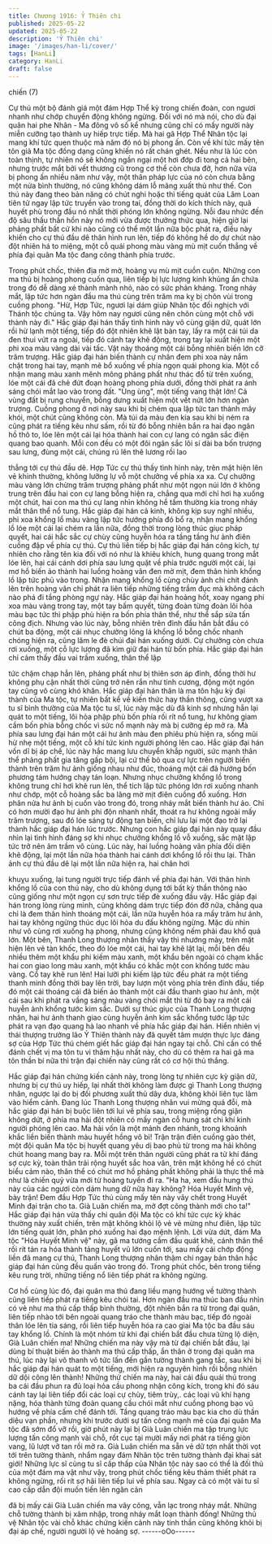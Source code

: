 ```yaml
---
title: Chương 1916: Ỷ Thiên chi
published: 2025-05-22
updated: 2025-05-22
description: 'Ỷ Thiên chi'
image: '/images/han-li/cover/'
tags: [HanLi]
category: HanLi
draft: false
---
```


chiến (7)

Cự thú một bộ đánh giá một đám Hợp Thể kỳ trong chiến đoàn,
con ngươi nhanh như chớp chuyển động không ngừng.
Đối với nó mà nói, cho dù đại quân hai phe Nhân - Ma đông vô số
kể nhưng cũng chỉ có mấy người này miễn cưỡng tạo thành uy
hiếp trực tiếp.
Mà hai gã Hợp Thể Nhân tộc lại mang khí tức quen thuộc mà
năm đó nó bị phong ấn.
Còn về khí tức mấy tên tôn giả Ma tộc đồng dạng cũng khiến nó
rất chán ghét.
Nếu như là lúc còn toàn thịnh, tự nhiên nó sẽ không ngần ngại
một hơi đớp đi tong cả hai bên, nhưng trước mắt bởi vết thương
cũ trong cơ thể còn chưa đỡ, hơn nữa vừa bị phong ấn nhiều
năm như vậy, một thân pháp lực của nó còn chưa bằng một nửa
bình thường, nó cũng không dám lỗ mãng xuất thủ như thế.
Con thú này đang theo bản năng có chút nghi hoặc thì tiếng quát
của Lâm Loan tiên tử ngay lập tức truyền vào trong tai, đồng thời
do kích thích này, quả huyết phù trong đầu nó nhất thời phóng lớn
không ngừng.
Nỗi đau nhức đến độ sâu thấu thần hồn này nó mới vừa được
thưởng thức qua, hiện giờ lại phảng phất bất cứ khi nào cũng có
thể một lần nữa bộc phát ra, điều này khiến cho cự thú đầu dê
thân hình run lên, tiếp đó không hề do dự chút nào đột nhiên há to
miệng, một cỗ quái phong màu vàng mù mịt cuốn thẳng về phía
đại quân Ma tộc đang công thành phía trước.

Trong phút chốc, thiên địa mờ mờ, hoàng vụ mù mịt cuồn cuộn.
Những con ma thú bị hoàng phong cuốn qua, liên tiếp bị lực
lượng kinh khủng ẩn chứa trong đó dễ dàng xé thành mảnh nhỏ,
nào có sức phản kháng.
Trong nháy mắt, lập tức hơn ngàn đầu ma thú cùng trên trăm ma
kỵ bị chôn vùi trong cuồng phong.
"Hừ, Hợp Tức, ngươi lại dám giúp Nhân tộc đối nghịch với Thánh
tộc chúng ta. Vậy hôm nay ngươi cũng nên chôn cùng một chỗ
với thành này đi."
Hắc giáp đại hán thấy tình hình này vô cùng giận dữ, quát lớn rồi
hừ lạnh một tiếng, tiếp đó đột nhiên khẽ lật bàn tay, lấy ra một cái
túi da đen thui vứt ra ngoài, tiếp đó cánh tay khẽ động, trong tay
lại xuất hiện một phi xoa màu vàng dài vài tấc.
Vật này thoáng một cái bỗng nhiên biến lớn cỡ trăm trượng.
Hắc giáp đại hán biến thành cự nhân đem phi xoa này nắm chặt
trong hai tay, mạnh mẽ bổ xuống về phía ngọn quái phong kia.
Một cổ nhận mang màu xanh mênh mông phảng phất như thác
đổ từ trên xuống, lóe một cái đã chẻ đứt đoạn hoàng phong phía
dưới, đồng thời phát ra ánh sáng chói mắt lao vào trong đất.
"Ùng ùng", một tiếng vang thật lớn!
Cả vùng đất bị rung chuyển, bỗng dưng xuất hiện một vết nứt lớn
hơn ngàn trượng.
Cuồng phong ở nơi này sau khi bị chém qua lập tức tan thành
mây khói, một chút cũng không còn.
Mà túi da màu đen kia sau khi bị ném ra cũng phát ra tiếng kêu
như sấm, rồi từ đó bỗng nhiên bắn ra hai đạo ngân hồ thô to, lóe
lên một cái lại hóa thành hai con cự lang có ngân sắc điện quang
bao quanh. Mỗi con đều có một đôi ngân sắc lôi sí dài ba bốn
trượng sau lưng, đùng một cái, chúng rú lên thê lương rồi lao

thẳng tới cự thú đầu dê.
Hợp Tức cự thú thấy tình hình này, trên mặt hiện lên vẻ khinh
thường, không lưỡng lự vỗ một chưởng về phía xa xa.
Cự chưởng màu vàng lớn chừng trăm trượng phảng phất như
một ngọn núi lớn ở không trung trên đầu hai con cự lang bỗng
hiện ra, chẳng qua mới chỉ hơi hạ xuống một chút, hai con ma thú
cự lang nhìn không hề tầm thường kia trong nháy mắt thân thể nổ
tung.
Hắc giáp đại hán cả kinh, không kịp suy nghĩ nhiều, phi xoa khổng
lồ màu vàng lập tức hướng phía đó bổ ra, nhận mang khổng lồ
lóe một cái lại chém ra lần nữa, đồng thời trong lòng thúc giục
pháp quyết, hai cái hắc sắc cự chùy cũng huyễn hóa ra tầng tầng
hư ảnh điên cuồng đập về phía cự thú.
Cự thú liên tiếp bị hắc giáp đại hán công kích, tự nhiên cho rằng
tên kia đối với nó như là khiêu khích, hung quang trong mắt lóe
lên, hai cái cánh dơi phía sau lưng quặt về phía trước người một
cái, lại mơ hồ biến ảo thành hai luồng hoàng vân đen mờ mịt,
đem thân hình khổng lồ lập tức phủ vào trong.
Nhận mang khổng lồ cùng chùy ảnh chi chít đánh lên trên hoàng
vân chỉ phát ra liên tiếp những tiếng trầm đục mà không cách nào
phá đi tầng phòng ngự này.
Hắc giáp đại hán hoảng hốt, xoay ngang phi xoa màu vàng trong
tay, một tay bấm quyết, từng đoàn từng đoàn lôi hỏa màu bạc tức
thì phập phù hiện ra bốn phía thân thể, như thể sắp sửa tấn công
địch.
Nhưng vào lúc này, bỗng nhiên trên đỉnh đầu hắn bắt đầu có chút
ba động, một cái nhục chưởng lông lá khổng lồ bỗng chốc nhanh
chóng hiện ra, cũng lăm le đè chúi đại hán xuống dưới.
Cự chưởng còn chưa rơi xuống, một cỗ lực lượng đã kìm giữ đại
hán từ bốn phía.
Hắc giáp đại hán chỉ cảm thấy đầu vai trầm xuống, thân thể lập

tức chậm chạp hẳn lên, phảng phất như bị thiên sơn áp đỉnh,
đồng thời hư không phụ cận nhất thời cũng trở nên rắn như tinh
cương, động một ngón tay cũng vô cùng khó khăn.
Hắc giáp đại hán thân là ma tôn hậu kỳ đại thành của Ma tộc, tự
nhiên bất kể về kiến thức hay thần thông, cũng vượt xa tu sĩ bình
thường của Ma tộc tu sĩ, lúc này mặc dù đã kinh sợ nhưng hắn lại
quát to một tiếng, lôi hỏa phập phù bốn phía rối rít nổ tung, hư
không giam cầm bốn phía bỗng chốc vì sức nổ mạnh này mà bị
cưỡng ép mở ra.
Mà phía sau lưng đại hán một cái hư ảnh màu đen phiêu phù hiện
ra, sống mũi hừ nhẹ một tiếng, một cỗ khí tức kinh người phóng
lên cao.
Hắc giáp đại hán vốn dĩ bị áp chế, lúc này hắc mang lưu chuyển
khắp người, sức mạnh thân thể phảng phất gia tăng gấp bội, lại
cứ thế bỏ qua cự lực trên người biến thành trên trăm hư ảnh
giống nhau như đúc, thoáng một cái đã hướng bốn phương tám
hướng chạy tán loạn.
Nhưng nhục chưởng khổng lồ trong không trung chỉ hơi khẽ run
lên, thể tích lập tức phóng lớn rơi xuống nhanh như chớp, một cỗ
hoàng sắc ba lãng mờ mịt điên cuồng đổ xuống.
Hơn phân nửa hư ảnh bị cuốn vào trong đó, trong nháy mắt biến
thành hư ảo.
Chỉ có hơn mười đạo hư ảnh phi độn nhanh nhất, thoát ra hư
không ngoài mấy trăm trượng, sau đó lóe sáng tự động tan biến,
chỉ lưu lại một đạo trở lại thành hắc giáp đại hán lúc trước.
Nhưng con hắc giáp đại hán này quay đầu nhìn lại tình hình đáng
sợ khi nhục chưởng khổng lồ vỗ xuống, sắc mặt lập tức trở nên
âm trầm vô cùng.
Lúc này, hai luồng hoàng vân phía đối diện khẽ động, lại một lần
nữa hóa thành hai cánh dơi khổng lồ rồi thu lại.
Thân ảnh cự thú đầu dê lại một lần nữa hiện ra, hai chân hơi

khuỵu xuống, lại tung người trực tiếp đánh về phía đại hán.
Với thân hình khổng lồ của con thú này, cho dù không dụng tới
bất kỳ thần thông nào cũng giống như một ngọn cự sơn trực tiếp
đè xuống đầu vậy.
Hắc giáp đại hán trong lòng rùng mình, cũng không dám trực tiếp
đón đỡ nữa, chẳng qua chỉ là đem thân hình thoáng một cái, lần
nữa huyễn hóa ra mấy trăm hư ảnh, hai tay không ngừng thúc
dục lôi hỏa du đấu không ngừng.
Mặc dù nhìn như vô cùng rơi xuống hạ phong, nhưng cũng không
nếm phải đau khổ quá lớn.
Một bên, Thanh Long thượng nhân thấy vậy thì nhướng mày, trên
mặt hiện lên vẻ tàn khốc, theo đó lóe một cái, hai tay khẽ lật lại,
mỗi bên đều nhiều thêm một khẩu phi kiếm màu xanh, một khẩu
bên ngoài có chạm khắc hai con giao long màu xanh, một khẩu có
khắc một con khổng tước màu vàng.
Cổ tay khẽ run lên!
Hai lưỡi phi kiếm lập tức đều phát ra một tiếng thanh minh đồng
thời bay lên trời, bay lượn một vòng phía trên đỉnh đầu, tiếp đó
một cái thoáng cái đã biến ảo thành một cái đầu thanh giao hư
ảnh, một cái sau khi phát ra vầng sáng màu vàng chói mắt thì từ
đó bay ra một cái huyễn ảnh khổng tước kim sắc.
Dưới sự thúc giục của Thanh Long thượng nhân, hai hư ảnh
thanh giao cùng huyễn ảnh kim sắc khổng tước lập tức phát ra
vạn đạo quang hà lao nhanh về phía hắc giáp đại hán.
Hiển nhiên vị thái thượng trưởng lão Ỷ Thiên thành này đã quyết
tâm mượn thực lực đáng sợ của Hợp Tức thú chém giết hắc giáp
đại hán ngay tại chỗ.
Chỉ cần có thể đánh chết vị ma tôn tu vi thâm hậu nhất này, cho
dù có thêm ra hai gã ma tôn thần bí nữa thì trận đại chiến này
cũng rất có cơ hội thủ thắng.

Hắc giáp đại hán chứng kiến cảnh này, trong lòng tự nhiên cực kỳ
giận dữ, nhưng bị cự thú uy hiếp, lại nhất thời không làm được gì
Thanh Long thượng nhân, ngược lại do bị đối phương xuất thủ
dây dưa, không khỏi liên tục lâm vào hiểm cảnh.
Đang lúc Thanh Long thượng nhân vui mừng quá đỗi, mà hắc
giáp đại hán bị buộc liên tới lui về phía sau, trong miệng rống giận
không dứt, ở phía ma hải đột nhiên có mấy ngàn cỗ hung sát chi
khí kinh người phóng lên cao.
Ma hải vốn là một mảnh đen nhánh, trong khoảnh khắc liền biến
thành màu huyết hồng vô bì!
Trận trận điên cuồng gào thét, một đội quân Ma tộc bị huyết
quang yêu dị bao phủ từ trong ma hải không chút hoang mang
bay ra. Mỗi một trên thân người cũng phát ra tử khí đáng sợ cực
kỳ, toàn thân trải rộng huyết sắc hoa văn, trên mặt không hề có
chút biểu cảm nào, thân thể có chút mơ hồ phảng phất không
phải là thực thể mà như là chiến quỷ vừa mới từ hoàng tuyền đi
ra.
"Ha ha, xem đầu hung thú này của các ngươi còn dám hung dữ
nữa hay không? Hóa Huyết Minh vệ, bày trận! Đem đầu Hợp Tức
thú cùng mấy tên này vây chết trong Huyết Minh đại trận cho ta.
Già Luân chiến ma, mở đợt công thành mới cho ta!"
Hắc giáp đại hán vừa thấy chi quân đội Ma tộc có khí tức cực kỳ
khác thường này xuất chiến, trên mặt không khỏi lộ vẻ vẻ mừng
như điên, lập tức lớn tiếng quát lớn, phân phó xuống hai đạo
mệnh lệnh.
Lời vừa dứt, đám Ma tộc "Hóa Huyết Minh vệ" này, gã ma tướng
cầm đầu quát khẽ, cánh thân thể rối rít tản ra hóa thành tảng
huyết vũ lớn cuốn tới, sau mấy cái chớp động liền đã mang cự
thú, Thanh Long thượng nhân thậm chí ngay bản thân hắc giáp
đại hán cũng đều quấn vào trong đó.
Trong phút chốc, bên trong tiếng kêu rung trời, những tiếng nổ
liên tiếp phát ra không ngừng.

Cơ hồ cùng lúc đó, đại quân ma thú đang liều mạng hướng về
tường thành cũng liên tiếp phát ra tiếng kêu chói tai.
Hơn ngàn đầu ma thúc ban đầu nhìn có vẻ như ma thú cấp thấp
bình thường, đột nhiên bắn ra từ trong đại quân, liên tiếp nhào tới
bên ngoài quang tráo che thành màu bạc, tiếp đó ngoài thân lóe
lên tia sáng, rồi liên tiếp huyễn hóa ra cao giai Ma tộc ba đầu sáu
tay khổng lồ.
Chính là một nhóm từ khi đại chiến bắt đầu chưa từng lộ diện, Già
Luân chiến ma!
Những chiến ma này vậy mà từ đại chiến bắt đầu, lại dùng bí
thuật biến ảo thành ma thú cấp thấp, ẩn thân ở trong đại quân ma
thú, lúc này lại vô thanh vô tức lấn đến gần tường thành gang tấc,
sau khi bị hắc giáp đại hán quát to một tiếng, mới hiện ra nguyên
hình rồi bỗng nhiên dữ dội công lên thành!
Những thứ chiến ma này, hai cái đầu quái thú trong ba cái đầu
phun ra đủ loại hỏa cầu phong nhận công kích, trong khi đó sáu
cánh tay lại liên tiếp đổi các loại cự chùy, tiêm trùy,. các loại vũ khí
hạng nặng, hóa thành từng đoàn quang cầu chói mắt như cuồng
phong bạo vũ hướng về phía cấm chế đánh tới.
Tầng quang tráo màu bạc kia cho dù thần diệu vạn phần, nhưng
khi trước dưới sự tấn công mạnh mẽ của đại quân Ma tộc đã sớm
đổ vỡ rồi, giờ phút này lại bị Già Luân chiến ma tập trung lực
lượng tấn công mạnh vài chỗ, rốt cục tại mười mấy nơi phát ra
tiếng giòn vang, lũ lượt vỡ tan rồi mở ra.
Già Luân chiến ma sẵn vẻ dữ tợn nhất thời vọt tới trên tường
thành, nhắm ngay đám Nhân tộc trên tường thành đại khai sát
giới!
Những lực sĩ cùng tu sĩ cấp thấp của Nhân tộc này sao có thể là
đối thủ của một đám ma vật như vậy, trong phút chốc tiếng kêu
thảm thiết phát ra không ngừng, rối rít sợ hãi liên tiếp lui về phía
sau.
Ngay cả có một vài tu sĩ cao cấp dẫn đội muốn tiến lên ngăn cản

đã bị mấy cái Già Luân chiến ma vây công, vẫn lạc trong nháy
mắt.
Những chỗ tường thành bị xâm nhập, trong nháy mắt loạn thành
đống!
Những thủ vệ Nhân tộc vài chỗ khác chứng kiến cảnh này tinh
thần cũng không khỏi bị đại áp chế, người người lộ vẻ hoảng sợ.
------oOo------
